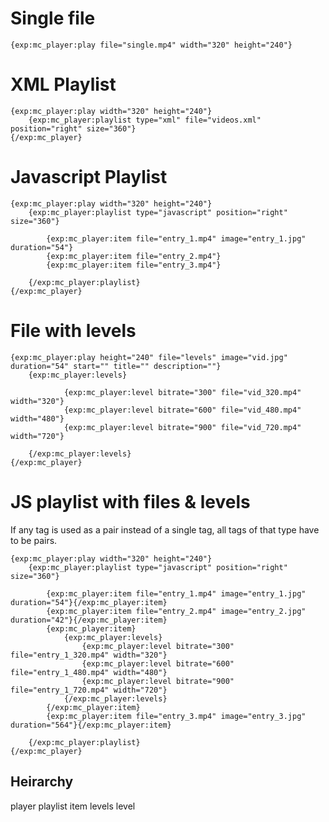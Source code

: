 Single file
===========
	{exp:mc_player:play file="single.mp4" width="320" height="240"}


XML Playlist
============
	{exp:mc_player:play width="320" height="240"}
		{exp:mc_player:playlist type="xml" file="videos.xml" position="right" size="360"}
	{/exp:mc_player}


Javascript Playlist
===================
	{exp:mc_player:play width="320" height="240"}
		{exp:mc_player:playlist type="javascript" position="right" size="360"}

			{exp:mc_player:item file="entry_1.mp4" image="entry_1.jpg" duration="54"}
			{exp:mc_player:item file="entry_2.mp4"}
			{exp:mc_player:item file="entry_3.mp4"}

		{/exp:mc_player:playlist}
	{/exp:mc_player}


File with levels
================
	{exp:mc_player:play height="240" file="levels" image="vid.jpg" duration="54" start="" title="" description=""}
		{exp:mc_player:levels}
		
				{exp:mc_player:level bitrate="300" file="vid_320.mp4" width="320"}
				{exp:mc_player:level bitrate="600" file="vid_480.mp4" width="480"}
				{exp:mc_player:level bitrate="900" file="vid_720.mp4" width="720"}

		{/exp:mc_player:levels}
	{/exp:mc_player}

JS playlist with files & levels
===============================

If any tag is used as a pair instead of a single tag, all tags of that type have to be pairs.

	{exp:mc_player:play width="320" height="240"}
		{exp:mc_player:playlist type="javascript" position="right" size="360"}

			{exp:mc_player:item file="entry_1.mp4" image="entry_1.jpg" duration="54"}{/exp:mc_player:item}
			{exp:mc_player:item file="entry_2.mp4" image="entry_2.jpg" duration="42"}{/exp:mc_player:item}
			{exp:mc_player:item}
				{exp:mc_player:levels}
					{exp:mc_player:level bitrate="300" file="entry_1_320.mp4" width="320"}
					{exp:mc_player:level bitrate="600" file="entry_1_480.mp4" width="480"}
					{exp:mc_player:level bitrate="900" file="entry_1_720.mp4" width="720"}
				{/exp:mc_player:levels}
			{/exp:mc_player:item}
			{exp:mc_player:item file="entry_3.mp4" image="entry_3.jpg" duration="564"}{/exp:mc_player:item}

		{/exp:mc_player:playlist}
	{/exp:mc_player}


Heirarchy
---------
player
	playlist
		item
	levels
		level